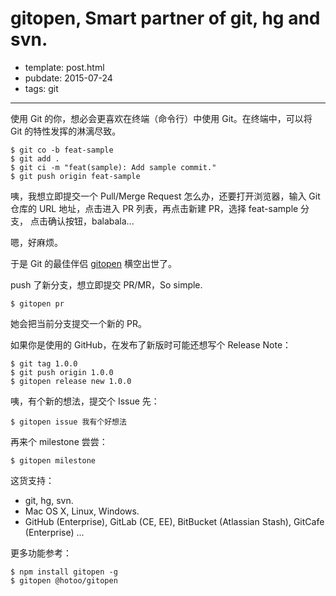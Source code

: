 
# gitopen, Smart partner of git, hg and svn.

- template: post.html
- pubdate: 2015-07-24
- tags: git

----

使用 Git 的你，想必会更喜欢在终端（命令行）中使用 Git。在终端中，可以将 Git
的特性发挥的淋漓尽致。

```
$ git co -b feat-sample
$ git add .
$ git ci -m "feat(sample): Add sample commit."
$ git push origin feat-sample
```

咦，我想立即提交一个 Pull/Merge Request 怎么办，还要打开浏览器，输入 Git
仓库的 URL 地址，点击进入 PR 列表，再点击新建 PR，选择 feat-sample 分支，
点击确认按钮，balabala...

嗯，好麻烦。

于是 Git 的最佳伴侣 [gitopen](https://github.com/hotoo/gitopen) 横空出世了。

push 了新分支，想立即提交 PR/MR，So simple.

```
$ gitopen pr
```

她会把当前分支提交一个新的 PR。

如果你是使用的 GitHub，在发布了新版时可能还想写个 Release Note：

```
$ git tag 1.0.0
$ git push origin 1.0.0
$ gitopen release new 1.0.0
```

咦，有个新的想法，提交个 Issue 先：

```
$ gitopen issue 我有个好想法
```

再来个 milestone 尝尝：


```
$ gitopen milestone
```

这货支持：

* git, hg, svn.
* Mac OS X, Linux, Windows.
* GitHub (Enterprise), GitLab (CE, EE), BitBucket (Atlassian Stash), GitCafe (Enterprise) ...

更多功能参考：

```
$ npm install gitopen -g
$ gitopen @hotoo/gitopen
```
